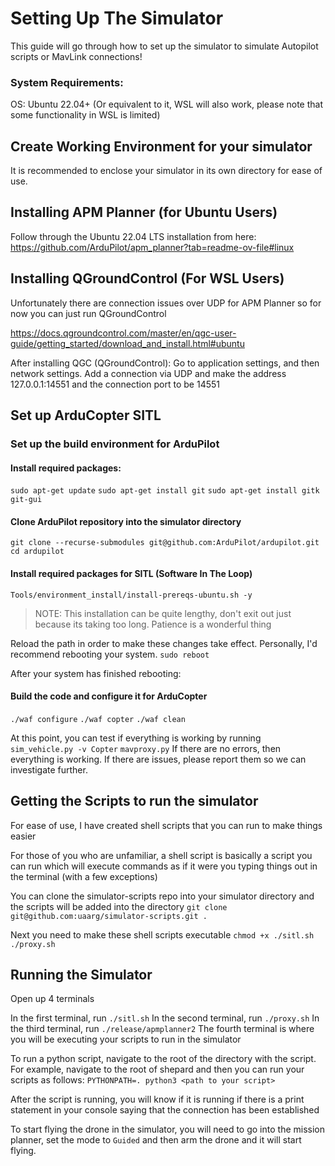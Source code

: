 # Setting Up The Simulator

This guide will go through how to set up the simulator to simulate Autopilot scripts or MavLink connections!

### System Requirements:
  
OS: Ubuntu 22.04+ (Or equivalent to it, WSL will also work, please note that some functionality in WSL is limited)

## Create Working Environment for your simulator
It is recommended to enclose your simulator in its own directory for ease of use.

## Installing APM Planner (for Ubuntu Users)

Follow through the Ubuntu 22.04 LTS installation from here:
https://github.com/ArduPilot/apm_planner?tab=readme-ov-file#linux

## Installing QGroundControl (For WSL Users)
Unfortunately there are connection issues over UDP for APM Planner so for now you can just run QGroundControl

https://docs.qgroundcontrol.com/master/en/qgc-user-guide/getting_started/download_and_install.html#ubuntu

After installing QGC (QGroundControl):
Go to application settings, and then network settings.
Add a connection via UDP and make the address 127.0.0.1:14551 and the connection port to be 14551

## Set up ArduCopter SITL

### Set up the build environment for ArduPilot

#### Install required packages:

```sudo apt-get update```
```sudo apt-get install git```
```sudo apt-get install gitk git-gui```

#### Clone ArduPilot repository into the simulator directory
```git clone --recurse-submodules git@github.com:ArduPilot/ardupilot.git```
```cd ardupilot```

#### Install required packages for SITL (Software In The Loop)
```Tools/environment_install/install-prereqs-ubuntu.sh -y```

> NOTE: This installation can be quite lengthy, don't exit out just because its taking too long.
> Patience is a wonderful thing

Reload the path in order to make these changes take effect.
Personally, I'd recommend rebooting your system.
```sudo reboot```

After your system has finished rebooting:

#### Build the code and configure it for ArduCopter

```./waf configure```
```./waf copter```
```./waf clean```

At this point, you can test if everything is working by running
```sim_vehicle.py -v Copter```
```mavproxy.py```
If there are no errors, then everything is working. If there are issues, please report them so we can investigate further.

## Getting the Scripts to run the simulator

For ease of use, I have created shell scripts that you can run to make things easier

For those of you who are unfamiliar, a shell script is basically a script you can run which will execute commands as if it were you typing things out in the terminal (with a few exceptions)

You can clone the simulator-scripts repo into your simulator directory and the scripts will be added into the directory
```git clone git@github.com:uaarg/simulator-scripts.git .```

Next you need to make these shell scripts executable
```chmod +x ./sitl.sh ./proxy.sh```

## Running the Simulator

Open up 4 terminals

In the first terminal, run ```./sitl.sh```
In the second terminal, run ```./proxy.sh```
In the third terminal, run ```./release/apmplanner2```
The fourth terminal is where you will be executing your scripts to run in the simulator

To run a python script, navigate to the root of the directory with the script.
For example, navigate to the root of shepard and then you can run your scripts as follows:
```PYTHONPATH=. python3 <path to your script>```

After the script is running, you will know if it is running if there is a print statement in your console saying that the connection has been established

To start flying the drone in the simulator, you will need to go into the mission planner, set the mode to `Guided` and then arm the drone and it will start flying.


